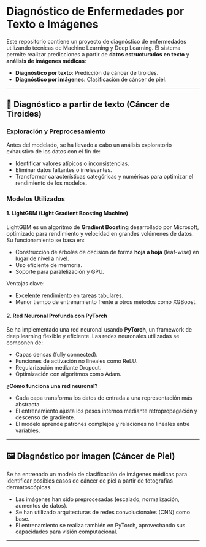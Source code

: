 # Diagnóstico de Enfermedades por Texto e Imágenes

Este repositorio contiene un proyecto de diagnóstico de enfermedades utilizando técnicas de Machine Learning y Deep Learning. El sistema permite realizar predicciones a partir de **datos estructurados en texto** y **análisis de imágenes médicas**:

- **Diagnóstico por texto**: Predicción de cáncer de tiroides.
- **Diagnóstico por imágenes**: Clasificación de cáncer de piel.

---

## 📄 Diagnóstico a partir de texto (Cáncer de Tiroides)

### Exploración y Preprocesamiento

Antes del modelado, se ha llevado a cabo un análisis exploratorio exhaustivo de los datos con el fin de:

- Identificar valores atípicos o inconsistencias.
- Eliminar datos faltantes o irrelevantes.
- Transformar características categóricas y numéricas para optimizar el rendimiento de los modelos.

### Modelos Utilizados

#### 1. **LightGBM (Light Gradient Boosting Machine)**

LightGBM es un algoritmo de **Gradient Boosting** desarrollado por Microsoft, optimizado para rendimiento y velocidad en grandes volúmenes de datos. Su funcionamiento se basa en:

- Construcción de árboles de decisión de forma **hoja a hoja** (leaf-wise) en lugar de nivel a nivel.
- Uso eficiente de memoria.
- Soporte para paralelización y GPU.

Ventajas clave:
- Excelente rendimiento en tareas tabulares.
- Menor tiempo de entrenamiento frente a otros métodos como XGBoost.

#### 2. **Red Neuronal Profunda con PyTorch**

Se ha implementado una red neuronal usando **PyTorch**, un framework de deep learning flexible y eficiente. Las redes neuronales utilizadas se componen de:

- Capas densas (fully connected).
- Funciones de activación no lineales como ReLU.
- Regularización mediante Dropout.
- Optimización con algoritmos como Adam.

**¿Cómo funciona una red neuronal?**

- Cada capa transforma los datos de entrada a una representación más abstracta.
- El entrenamiento ajusta los pesos internos mediante retropropagación y descenso de gradiente.
- El modelo aprende patrones complejos y relaciones no lineales entre variables.

---

## 🖼️ Diagnóstico por imagen (Cáncer de Piel)

Se ha entrenado un modelo de clasificación de imágenes médicas para identificar posibles casos de cáncer de piel a partir de fotografías dermatoscópicas.

- Las imágenes han sido preprocesadas (escalado, normalización, aumentos de datos).
- Se han utilizado arquitecturas de redes convolucionales (CNN) como base.
- El entrenamiento se realiza también en PyTorch, aprovechando sus capacidades para visión computacional.

---
